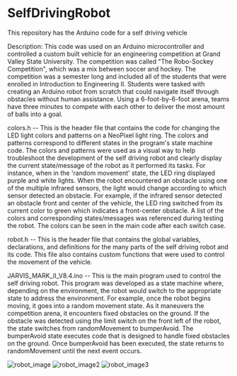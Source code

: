 # SelfDrivingRobot

This repository has the Arduino code for a self driving vehicle

Description:
  This code was used on an Arduino microcontroller and controlled a custom built vehicle for an engineering competition at Grand Valley State University. The           competition was called "The Robo-Sockey Competition", which was a mix between soccer and hockey. The competition was a semester long and included all of the students that were enrolled in Introduction to Engineering II. Students were tasked with creating an Arduino robot from scratch that could navigate itself through obstacles without human assistance. Using a 6-foot-by-6-foot arena, teams have three minutes to compete with each other to deliver the most amount of balls into a goal. 
  
colors.h -- This is the header file that contains the code for changing the LED light colors and patterns on a NeoPixel light ring. The colors and patterns     correspond to different states in the program's state machine code. The colors and patterns were used as a visual way to help troubleshoot the development of the self driving robot and clearly display the current state/message of the robot as it performed its tasks. For instance, when in the 'random movement' state, the LED ring displayed purple and white lights. When the robot encountered an obstacle using one of the multiple infrared sensors, the light would change according to which sensor detected an obstacle. For example, if the infrared sensor detected an obstacle front and center of the vehicle, the LED ring switched from its current color to green which indicates a front-center obstacle. A list of the colors and corresponding states/messages was referenced during testing the robot. The colors can be seen in the main code after each switch case.

robot.h -- This is the header file that contains the global variables, declarations, and definitions for the many parts of the self driving robot and its code. This file also contains custom functions that were used to control the movement of the vehicle.

JARVIS_MARK_II_V8.4.ino -- This is the main program used to control the self driving robot. This program was developed as a state machine where, depending on the environment, the robot would switch to the appropriate state to address the environment. For example, once the robot begins moving, it goes into a random movement state. As it maneuvers the competition arena, it encounters fixed obstacles on the ground. If the obstacle was detected using the limit switch on the front left of the robot, the state switches from randomMovement to bumperAvoid. The bumperAvoid state executes code that is designed to handle fixed obstacles on the ground. Once bumperAvoid has been executed, the state returns to randomMovement until the next event occurs.

![robot_image](https://user-images.githubusercontent.com/82463730/190691295-3c22a76d-eea7-4296-9dc7-c42cc5345149.JPG)
![robot_image2](https://user-images.githubusercontent.com/82463730/190691714-586f9eb8-0394-4ae1-856e-748255ca5787.JPG)
![robot_image3](https://user-images.githubusercontent.com/82463730/190691745-a0e02656-d05f-4675-a05b-f78f5a010c53.JPG)
